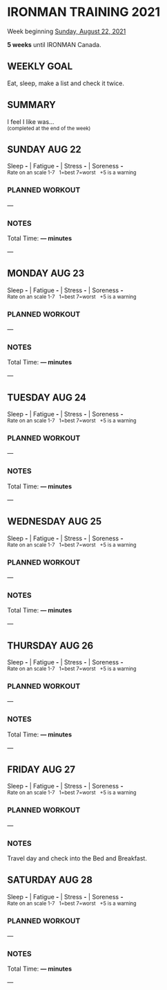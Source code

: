 # IRONMAN TRAINING 2021
Week beginning [Sunday, August 22, 2021](javascript:flick('sun');)

**5 weeks** until IRONMAN Canada.

## WEEKLY GOAL
Eat, sleep, make a list and check it twice.

## SUMMARY
I feel I like was...  
<sup>(completed at the end of the week)</sup>
<!-- GOOD TO GO! -->

<!---->
## SUNDAY AUG 22
Sleep **-** | Fatigue **-** | Stress **-** | Soreness **-**  
<sup>Rate on an scale 1-7 &nbsp; 1=best 7=worst &nbsp; +5 is a warning</sup>

### PLANNED WORKOUT
&mdash; 

### NOTES
Total Time: **&mdash; minutes**

&mdash; 


<!---->
## MONDAY AUG 23
Sleep **-** | Fatigue **-** | Stress **-** | Soreness **-**  
<sup>Rate on an scale 1-7 &nbsp; 1=best 7=worst &nbsp; +5 is a warning</sup>

### PLANNED WORKOUT
&mdash; 

### NOTES
Total Time: **&mdash; minutes**

&mdash; 


<!---->
## TUESDAY AUG 24
Sleep **-** | Fatigue **-** | Stress **-** | Soreness **-**  
<sup>Rate on an scale 1-7 &nbsp; 1=best 7=worst &nbsp; +5 is a warning</sup>

### PLANNED WORKOUT
&mdash; 

### NOTES
Total Time: **&mdash; minutes**

&mdash; 


<!---->
## WEDNESDAY AUG 25
Sleep **-** | Fatigue **-** | Stress **-** | Soreness **-**  
<sup>Rate on an scale 1-7 &nbsp; 1=best 7=worst &nbsp; +5 is a warning</sup>

### PLANNED WORKOUT
&mdash; 

### NOTES
Total Time: **&mdash; minutes**

&mdash; 


<!---->
## THURSDAY AUG 26
Sleep **-** | Fatigue **-** | Stress **-** | Soreness **-**  
<sup>Rate on an scale 1-7 &nbsp; 1=best 7=worst &nbsp; +5 is a warning</sup>

### PLANNED WORKOUT
&mdash; 

### NOTES
Total Time: **&mdash; minutes**

&mdash; 


<!---->
## FRIDAY AUG 27
Sleep **-** | Fatigue **-** | Stress **-** | Soreness **-**  
<sup>Rate on an scale 1-7 &nbsp; 1=best 7=worst &nbsp; +5 is a warning</sup>

### PLANNED WORKOUT
&mdash; 

### NOTES
Travel day and check into the Bed and Breakfast.


<!---->
## SATURDAY AUG 28
Sleep **-** | Fatigue **-** | Stress **-** | Soreness **-**  
<sup>Rate on an scale 1-7 &nbsp; 1=best 7=worst &nbsp; +5 is a warning</sup>

### PLANNED WORKOUT
&mdash; 

### NOTES
Total Time: **&mdash; minutes**

&mdash; 


<!---->
